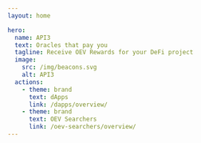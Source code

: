 ```yaml
---
layout: home

hero:
  name: API3
  text: Oracles that pay you
  tagline: Receive OEV Rewards for your DeFi project
  image:
    src: /img/beacons.svg
    alt: API3
  actions:
    - theme: brand
      text: dApps
      link: /dapps/overview/
    - theme: brand
      text: OEV Searchers
      link: /oev-searchers/overview/
---
```

